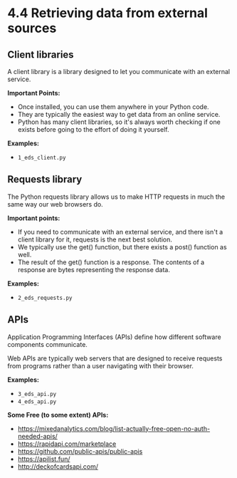 # 4.4 Retrieving data from external sources

## Client libraries
A client library is a library designed to let you communicate with an external service.

**Important Points:**

* Once installed, you can use them anywhere in your Python code.
* They are typically the easiest way to get data from an online service.
* Python has many client libraries, so it's always worth checking if one exists before going to the effort of doing it yourself.

**Examples:**
* ``1_eds_client.py``

## Requests library
The Python requests library allows us to make HTTP requests in much the same way our web browsers do.

**Important points:**

* If you need to communicate with an external service, and there isn't a client library for it, requests is the next best solution.
* We typically use the get() function, but there exists a post() function as well.
* The result of the get() function is a response. The contents of a response are bytes representing the response data.

**Examples:**
* ``2_eds_requests.py``

## APIs
Application Programming Interfaces (APIs) define how different software components communicate.

Web APIs are typically web servers that are designed to receive requests from programs rather than a user navigating with their browser.

**Examples:**
* ``3_eds_api.py``
* ``4_eds_api.py``

**Some Free (to some extent) APIs:**
* https://mixedanalytics.com/blog/list-actually-free-open-no-auth-needed-apis/
* https://rapidapi.com/marketplace
* https://github.com/public-apis/public-apis
* https://apilist.fun/
* http://deckofcardsapi.com/
